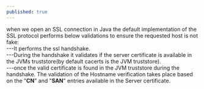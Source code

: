 ```yaml
---
published: true
---
```

when we open an SSL connection in Java the default implementation of the SSL protocol performs below validations to ensure the requested host is not fake:<br/>
---It performs the ssl handshake.<br/>
---During the handshake it validates if the server certificate is available in the JVMs truststore(by 		default cacerts is the JVM truststore).<br/>
---once the valid certificate is found in the JVM truststore during the handshake. The validation of the 	Hostname verification takes place based on the "**CN**" and "**SAN**" entries available in the Server 		certificate.<br/>




